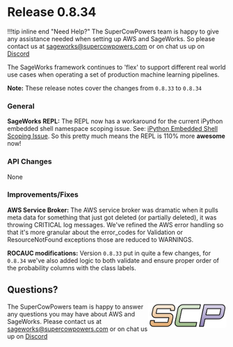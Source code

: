 # Release 0.8.34

!!!tip inline end "Need Help?"
    The SuperCowPowers team is happy to give any assistance needed when setting up AWS and SageWorks. So please contact us at [sageworks@supercowpowers.com](mailto:sageworks@supercowpowers.com) or on chat us up on [Discord](https://discord.gg/WHAJuz8sw8) 

The SageWorks framework continues to 'flex' to support different real world use cases when operating a set of production machine learning pipelines.

**Note:** These release notes cover the changes from `0.8.33` to `0.8.34`


### General
**SageWorks REPL:** The REPL now has a workaround for the current iPython embedded shell namespace scoping issue. See: [iPython Embedded Shell Scoping Issue](https://github.com/ipython/ipython/issues/12199). So this pretty much means the REPL is 110% more **awesome** now!


### API Changes
None
	
### Improvements/Fixes
**AWS Service Broker:**
The AWS service broker was dramatic when it pulls meta data for something that just got deleted (or partially deleted), it was throwing CRITICAL log messages. We've refined the AWS error handling so that it's more granular about the error_codes for Validation or ResourceNotFound exceptions those are reduced to WARNINGS.

**ROCAUC modifications:** Version `0.8.33` put in quite a few changes, for `0.8.34` we've also added logic to both validate and ensure proper order of the probability columns with the class labels.

## Questions?
<img align="right" src="../../images/scp.png" width="180">

The SuperCowPowers team is happy to answer any questions you may have about AWS and SageWorks. Please contact us at [sageworks@supercowpowers.com](mailto:sageworks@supercowpowers.com) or on chat us up on [Discord](https://discord.gg/WHAJuz8sw8) 


